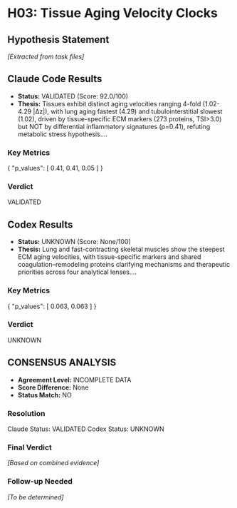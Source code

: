 # H03: Tissue Aging Velocity Clocks

## Hypothesis Statement

*[Extracted from task files]*

## Claude Code Results

- **Status:** VALIDATED (Score: 92.0/100)
- **Thesis:** Tissues exhibit distinct aging velocities ranging 4-fold (1.02-4.29 |Δz|), with lung aging fastest (4.29) and tubulointerstitial slowest (1.02), driven by tissue-specific ECM markers (273 proteins, TSI>3.0) but NOT by differential inflammatory signatures (p=0.41), refuting metabolic stress hypothesis....

### Key Metrics
{
  "p_values": [
    0.41,
    0.41,
    0.05
  ]
}

### Verdict
VALIDATED


## Codex Results

- **Status:** UNKNOWN (Score: None/100)
- **Thesis:** Lung and fast-contracting skeletal muscles show the steepest ECM aging velocities, with tissue-specific markers and shared coagulation–remodeling proteins clarifying mechanisms and therapeutic priorities across four analytical lenses....

### Key Metrics
{
  "p_values": [
    0.063,
    0.063
  ]
}

### Verdict
UNKNOWN


## CONSENSUS ANALYSIS

- **Agreement Level:** INCOMPLETE DATA
- **Score Difference:** None
- **Status Match:** NO

### Resolution
Claude Status: VALIDATED
Codex Status: UNKNOWN

### Final Verdict
*[Based on combined evidence]*

### Follow-up Needed
*[To be determined]*

